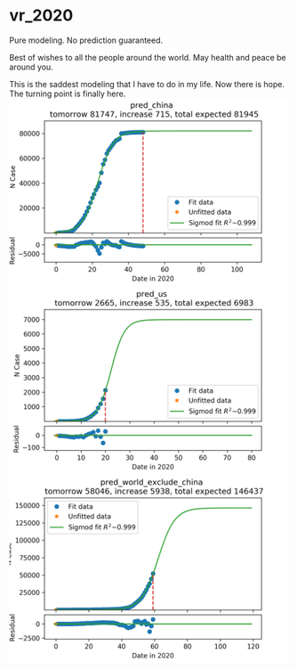 # vr_2020
Pure modeling. No prediction guaranteed.

Best of wishes to all the people around the world.
May health and peace be around you.

This is the saddest modeling that I have to do in my life.
Now there is hope. The turning point is finally here.
![China](https://github.com/tongbaojia/vr_2020/blob/master/Plots/2020-03-14_pred_china.png)
![US](https://github.com/tongbaojia/vr_2020/blob/master/Plots/2020-03-14_pred_us.png)
![World excluding China](https://github.com/tongbaojia/vr_2020/blob/master/Plots/2020-03-14_pred_world_exclude_china.png)